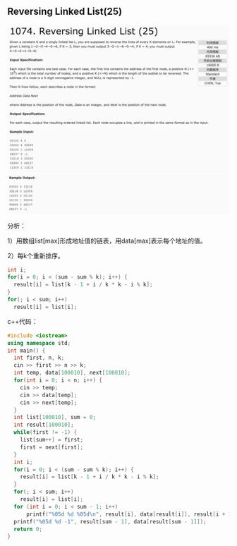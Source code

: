 ## Reversing Linked List(25)

![1074](image/1074_1.png)
![1074](image/1074_2.png)

分析：

1）用数组list[max]形成地址值的链表，用data[max]表示每个地址的值。

2）每k个重新排序。

```c++
int i;
for(i = 0; i < (sum - sum % k); i++) {
  result[i] = list[k - 1 + i / k * k - i % k];
}
for(; i < sum; i++)
  result[i] = list[i];
```

c++代码：

```c++
#include <iostream>
using namespace std;
int main() {
  int first, n, k;
  cin >> first >> n >> k;
  int temp, data[100010], next[100010];
  for(int i = 0; i < n; i++) {
    cin >> temp;
    cin >> data[temp];
    cin >> next[temp];
  }
  int list[100010], sum = 0;
  int result[100010];
  while(first != -1) {
    list[sum++] = first;
    first = next[first];
  }
  int i;
  for(i = 0; i < (sum - sum % k); i++) {
    result[i] = list[k - 1 + i / k * k - i % k];
  }
  for(; i < sum; i++)
    result[i] = list[i];
  for (int i = 0; i < sum - 1; i++)
      printf("%05d %d %05d\n", result[i], data[result[i]], result[i + 1]);
  printf("%05d %d -1", result[sum - 1], data[result[sum - 1]]);
  return 0;
}
```
